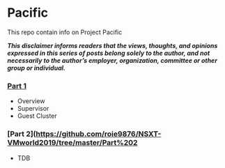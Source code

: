 # Pacific
This repo contain info on Project Pacific  

_**This disclaimer informs readers that the views, thoughts, and opinions expressed in this series of posts belong solely to the author, and not necessarily to the author’s employer, organization, committee or other group or individual.**_


### [Part 1](https://github.com/roie9876/NSXT-VMworld2019/tree/master/Part%201)

* Overview
* Supervisor
* Guest Cluster


### [Part 2](https://github.com/roie9876/NSXT-VMworld2019/tree/master/Part%202

* TDB